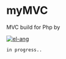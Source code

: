 # myMVC
MVC build for Php by

<div width="64" height="64" border-radius="50%">

[![el-ang](https://avatars.githubusercontent.com/u/64268522?v=4&s=64)](https://github.com/el-ang)

</div>

`in progress..`